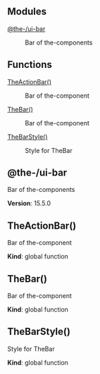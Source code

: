 <!--- Code generated by @the-/script-doc. DO NOT EDIT. -->

## Modules

<dl>
<dt><a href="#module_@the-/ui-bar">@the-/ui-bar</a></dt>
<dd><p>Bar of the-components</p>
</dd>
</dl>

## Functions

<dl>
<dt><a href="#TheActionBar">TheActionBar()</a></dt>
<dd><p>Bar of the-component</p>
</dd>
<dt><a href="#TheBar">TheBar()</a></dt>
<dd><p>Bar of the-component</p>
</dd>
<dt><a href="#TheBarStyle">TheBarStyle()</a></dt>
<dd><p>Style for TheBar</p>
</dd>
</dl>

<a name="module_@the-/ui-bar"></a>

## @the-/ui-bar
Bar of the-components

**Version**: 15.5.0  
<a name="TheActionBar"></a>

## TheActionBar()
Bar of the-component

**Kind**: global function  
<a name="TheBar"></a>

## TheBar()
Bar of the-component

**Kind**: global function  
<a name="TheBarStyle"></a>

## TheBarStyle()
Style for TheBar

**Kind**: global function  
